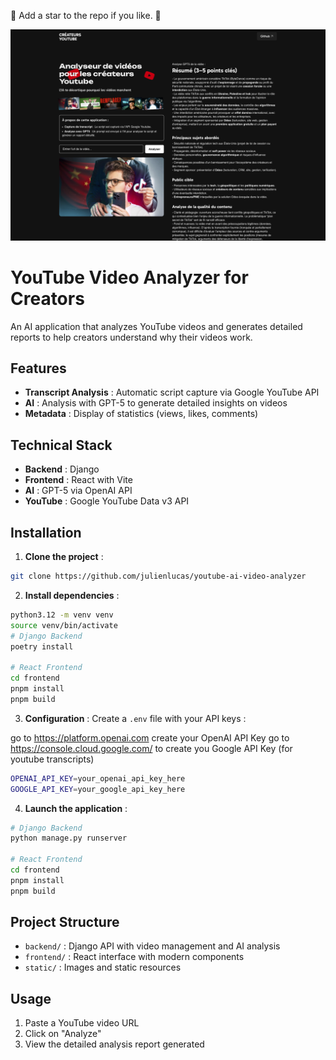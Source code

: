 🤍 Add a star to the repo if you like. 🙏

![Fashion Style Analyzer Header](header.png)

# YouTube Video Analyzer for Creators

An AI application that analyzes YouTube videos and generates detailed reports to help creators understand why their videos work.

## Features

- **Transcript Analysis** : Automatic script capture via Google YouTube API
- **AI** : Analysis with GPT-5 to generate detailed insights on videos
- **Metadata** : Display of statistics (views, likes, comments)

## Technical Stack

- **Backend** : Django
- **Frontend** : React with Vite
- **AI** : GPT-5 via OpenAI API
- **YouTube** : Google YouTube Data v3 API

## Installation

1. **Clone the project** :
```bash
git clone https://github.com/julienlucas/youtube-ai-video-analyzer
```

2. **Install dependencies** :
```bash
python3.12 -m venv venv
source venv/bin/activate
# Django Backend
poetry install

# React Frontend
cd frontend
pnpm install
pnpm build
```

3. **Configuration** :
Create a `.env` file with your API keys :

go to https://platform.openai.com create your OpenAI API Key
go to https://console.cloud.google.com/ to create you Google API Key (for youtube transcripts)
```bash
OPENAI_API_KEY=your_openai_api_key_here
GOOGLE_API_KEY=your_google_api_key_here
```

4. **Launch the application** :
```bash
# Django Backend
python manage.py runserver

# React Frontend
cd frontend
pnpm install
pnpm build
```

## Project Structure

- `backend/` : Django API with video management and AI analysis
- `frontend/` : React interface with modern components
- `static/` : Images and static resources

## Usage

1. Paste a YouTube video URL
2. Click on "Analyze"
3. View the detailed analysis report generated
